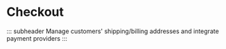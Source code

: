 # Checkout

::: subheader
Manage customers' shipping/billing addresses and integrate payment providers
:::
